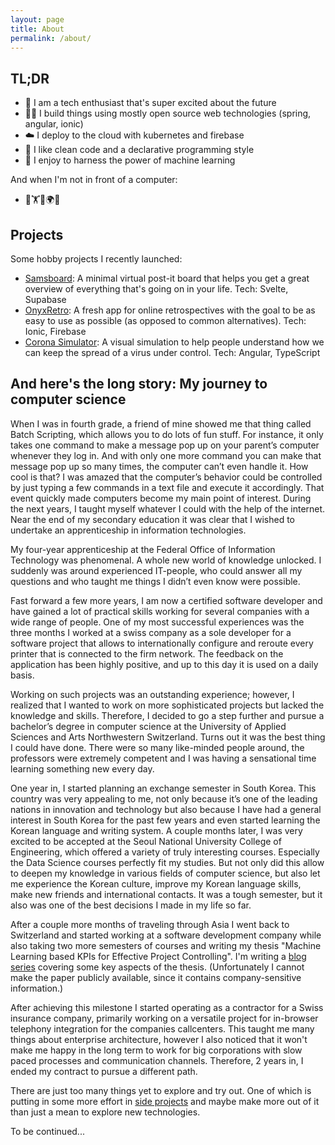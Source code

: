 ```yaml
---
layout: page
title: About
permalink: /about/
---
```


## TL;DR

- 🚀 I am a tech enthusiast that's super excited about the future
- 👨‍💻 I build things using mostly open source web technologies (spring, angular, ionic)
- ☁️ I deploy to the cloud with kubernetes and firebase
- 🔅 I like clean code and a declarative programming style
- 🤖 I enjoy to harness the power of machine learning

And when I'm not in front of a computer:
- 🏃🏋️🤸🌍😁

## Projects
Some hobby projects I recently launched:
- [Samsboard](https://samsboard.vercel.app): A minimal virtual post-it board that helps you get a great overview of everything that's going on in your life. Tech: Svelte, Supabase
- [OnyxRetro](https://onyxretro.web.app/):  A fresh app for online retrospectives with the goal to be as easy to use as possible (as opposed to common alternatives). Tech: Ionic, Firebase
- [Corona Simulator](https://patricsteiner.github.io/corona-simulator/): A visual simulation to help people understand how we can keep the spread of a virus under control. Tech: Angular, TypeScript

## And here's the long story: My journey to computer science

When I was in fourth grade, a friend of mine showed me that thing called Batch Scripting, which allows you to do lots of fun stuff. For instance, it only takes one command to make a message pop up on your parent’s computer whenever they log in. And with only one more command you can make that message pop up so many times, the computer can’t even handle it. How cool is that? I was amazed that the computer’s behavior could be controlled by just typing a few commands in a text file and execute it accordingly. That event quickly made computers become my main point of interest. During the next years, I taught myself whatever I could with the help of the internet. Near the end of my secondary education it was clear that I wished to undertake an apprenticeship in information technologies. 

My four-year apprenticeship at the Federal Office of Information Technology was phenomenal. A whole new world of knowledge unlocked. I suddenly was around experienced IT-people, who could answer all my questions and who taught me things I didn’t even know were possible. 

Fast forward a few more years, I am now a certified software developer and have gained a lot of practical skills working for several companies with a wide range of people. One of my most successful experiences was the three months I worked at a swiss company as a sole developer for a software project that allows to internationally configure and reroute every printer that is connected to the firm network. The feedback on the application has been highly positive, and up to this day it is used on a daily basis.

Working on such projects was an outstanding experience; however, I realized that I wanted to work on more sophisticated projects but lacked the knowledge and skills. Therefore, I decided to go a step further and pursue a bachelor’s degree in computer science at the University of Applied Sciences and Arts Northwestern Switzerland. Turns out it was the best thing I could have done. There were so many like-minded people around, the professors were extremely competent and I was having a sensational time learning something new every day. 

One year in, I started planning an exchange semester in South Korea. This country was very appealing to me, not only because it’s one of the leading nations in innovation and technology but also because I have had a general interest in South Korea for the past few years and even started learning the Korean language and writing system. A couple months later, I was very excited to be accepted at the Seoul National University College of Engineering, which offered a variety of truly interesting courses. Especially the Data Science courses perfectly fit my studies. But not only did this allow to deepen my knowledge in various fields of computer science, but also let me experience the Korean culture, improve my Korean language skills, make new friends and international contacts. It was a tough semester, but it also was one of the best decisions I made in my life so far.

After a couple more months of traveling through Asia I went back to Switzerland and started working at a software development company while also taking two more semesters of courses and writing my thesis "Machine Learning based KPIs for Effective Project Controlling". I'm writing a [blog series](https://blog.mimacom.com/building-an-etl-pipeline-for-jira/) covering some key aspects of the thesis. (Unfortunately I cannot make the paper publicly available, since it contains company-sensitive information.)

After achieving this milestone I started operating as a contractor for a Swiss insurance company, primarily working on a versatile project for in-browser telephony integration for the companies callcenters. This taught me many things about enterprise architecture, however I also noticed that it won't make me happy in the long term to work for big corporations with slow paced processes and communication channels. Therefore, 2 years in, I ended my contract to pursue a different path.

There are just too many things yet to explore and try out. One of which is putting in some more effort in [side projects](https://github.com/patricsteiner/) and maybe make more out of it than just a mean to explore new technologies.

To be continued...
